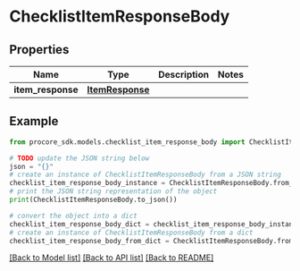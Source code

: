 # ChecklistItemResponseBody


## Properties

Name | Type | Description | Notes
------------ | ------------- | ------------- | -------------
**item_response** | [**ItemResponse**](ItemResponse.md) |  | 

## Example

```python
from procore_sdk.models.checklist_item_response_body import ChecklistItemResponseBody

# TODO update the JSON string below
json = "{}"
# create an instance of ChecklistItemResponseBody from a JSON string
checklist_item_response_body_instance = ChecklistItemResponseBody.from_json(json)
# print the JSON string representation of the object
print(ChecklistItemResponseBody.to_json())

# convert the object into a dict
checklist_item_response_body_dict = checklist_item_response_body_instance.to_dict()
# create an instance of ChecklistItemResponseBody from a dict
checklist_item_response_body_from_dict = ChecklistItemResponseBody.from_dict(checklist_item_response_body_dict)
```
[[Back to Model list]](../README.md#documentation-for-models) [[Back to API list]](../README.md#documentation-for-api-endpoints) [[Back to README]](../README.md)


